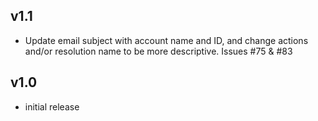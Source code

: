 v1.1
----
- Update email subject with account name and ID, and change actions and/or resolution name to be more descriptive. Issues #75 & #83

v1.0
-----
- initial release

